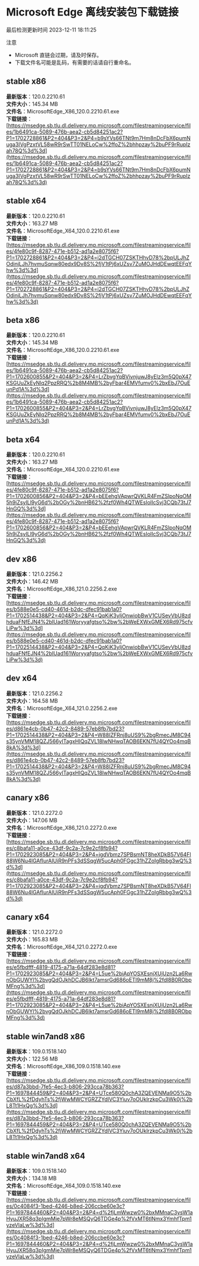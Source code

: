 # Microsoft Edge 离线安装包下载链接
最后检测更新时间
2023-12-11 18:11:25

注意
* Microsoft 直链会过期，请及时保存。
* 下载文件名可能是乱码，有需要的话请自行重命名。

## stable x86
**最新版本**：120.0.2210.61  
**文件大小**：145.34 MB  
**文件名**：MicrosoftEdge_X86_120.0.2210.61.exe  
**下载链接**：[https://msedge.sb.tlu.dl.delivery.mp.microsoft.com/filestreamingservice/files/1b6491ca-5089-476b-aea2-cb5d84251ac2?P1=1702728861&P2=404&P3=2&P4=b9sYVs66TNt9m7Hm8nDcFbX6pumNuga3IVgPzxtVL58wR9rSwTT01NELoCw%2ffoZ%2bhhpzay%2buPF9rRupIzah78Q%3d%3d](https://msedge.sb.tlu.dl.delivery.mp.microsoft.com/filestreamingservice/files/1b6491ca-5089-476b-aea2-cb5d84251ac2?P1=1702728861&P2=404&P3=2&P4=b9sYVs66TNt9m7Hm8nDcFbX6pumNuga3IVgPzxtVL58wR9rSwTT01NELoCw%2ffoZ%2bhhpzay%2buPF9rRupIzah78Q%3d%3d)  

## stable x64
**最新版本**：120.0.2210.61  
**文件大小**：163.27 MB  
**文件名**：MicrosoftEdge_X64_120.0.2210.61.exe  
**下载链接**：[https://msedge.sb.tlu.dl.delivery.mp.microsoft.com/filestreamingservice/files/4fe80c9f-8287-471e-b512-ad1a2e8075f6?P1=1702728861&P2=404&P3=2&P4=i2dTGCH07ZSKTHhvD78%2bpULJhZOdinjLJh7hvmuSqnw80edx9Dv8S%2fjV1tPj6xUZsv7ZuMOJHdDEwqtEEFqYhw%3d%3d](https://msedge.sb.tlu.dl.delivery.mp.microsoft.com/filestreamingservice/files/4fe80c9f-8287-471e-b512-ad1a2e8075f6?P1=1702728861&P2=404&P3=2&P4=i2dTGCH07ZSKTHhvD78%2bpULJhZOdinjLJh7hvmuSqnw80edx9Dv8S%2fjV1tPj6xUZsv7ZuMOJHdDEwqtEEFqYhw%3d%3d)  

## beta x86
**最新版本**：120.0.2210.61  
**文件大小**：145.34 MB  
**文件名**：MicrosoftEdge_X86_120.0.2210.61.exe  
**下载链接**：[https://msedge.sb.tlu.dl.delivery.mp.microsoft.com/filestreamingservice/files/1b6491ca-5089-476b-aea2-cb5d84251ac2?P1=1702600855&P2=404&P3=2&P4=LrZbvgYqBVivnjuwJ8yElz3m5Q0pX47KSGUuZkEyNlq2PpzRRQ%2b8M4MB%2byFbar4EMVfumv0%2bxEbJ7OuEunPd1A%3d%3d](https://msedge.sb.tlu.dl.delivery.mp.microsoft.com/filestreamingservice/files/1b6491ca-5089-476b-aea2-cb5d84251ac2?P1=1702600855&P2=404&P3=2&P4=LrZbvgYqBVivnjuwJ8yElz3m5Q0pX47KSGUuZkEyNlq2PpzRRQ%2b8M4MB%2byFbar4EMVfumv0%2bxEbJ7OuEunPd1A%3d%3d)  

## beta x64
**最新版本**：120.0.2210.61  
**文件大小**：163.27 MB  
**文件名**：MicrosoftEdge_X64_120.0.2210.61.exe  
**下载链接**：[https://msedge.sb.tlu.dl.delivery.mp.microsoft.com/filestreamingservice/files/4fe80c9f-8287-471e-b512-ad1a2e8075f6?P1=1702600856&P2=404&P3=2&P4=bEEehgVApwrQVKLR4FmZSlpoNqOM5h9iZsyILl9yG6d%2bOGy%2bnHB62%2fzf0Wh4QTWEsIolIcSvj3CQb73tJ7HnGQ%3d%3d](https://msedge.sb.tlu.dl.delivery.mp.microsoft.com/filestreamingservice/files/4fe80c9f-8287-471e-b512-ad1a2e8075f6?P1=1702600856&P2=404&P3=2&P4=bEEehgVApwrQVKLR4FmZSlpoNqOM5h9iZsyILl9yG6d%2bOGy%2bnHB62%2fzf0Wh4QTWEsIolIcSvj3CQb73tJ7HnGQ%3d%3d)  

## dev x86
**最新版本**：121.0.2256.2  
**文件大小**：146.42 MB  
**文件名**：MicrosoftEdge_X86_121.0.2256.2.exe  
**下载链接**：[https://msedge.sb.tlu.dl.delivery.mp.microsoft.com/filestreamingservice/files/b588e0e5-cd40-461d-b2dc-dfec91bab1a0?P1=1702514438&P2=404&P3=2&P4=QqKiK3yIjOnwiobBwV1CUSevVbU8zdhduaFNfEJN4%2bIUad161Woryyafgtso%2bw%2bWeEXWxGMEX6Rd975cfvLiPw%3d%3d](https://msedge.sb.tlu.dl.delivery.mp.microsoft.com/filestreamingservice/files/b588e0e5-cd40-461d-b2dc-dfec91bab1a0?P1=1702514438&P2=404&P3=2&P4=QqKiK3yIjOnwiobBwV1CUSevVbU8zdhduaFNfEJN4%2bIUad161Woryyafgtso%2bw%2bWeEXWxGMEX6Rd975cfvLiPw%3d%3d)  

## dev x64
**最新版本**：121.0.2256.2  
**文件大小**：164.58 MB  
**文件名**：MicrosoftEdge_X64_121.0.2256.2.exe  
**下载链接**：[https://msedge.sb.tlu.dl.delivery.mp.microsoft.com/filestreamingservice/files/d861e4cb-0b47-42c2-8489-57eb8fb7bd23?P1=1702514438&P2=404&P3=2&P4=W88IZFRnj8uUS9%2bgRmecJM8C94s35ynVMM18QZJ566yITagxHIQqZVL18IwNHwqTAOB6EKN7fU4QYOo4mqB8kA%3d%3d](https://msedge.sb.tlu.dl.delivery.mp.microsoft.com/filestreamingservice/files/d861e4cb-0b47-42c2-8489-57eb8fb7bd23?P1=1702514438&P2=404&P3=2&P4=W88IZFRnj8uUS9%2bgRmecJM8C94s35ynVMM18QZJ566yITagxHIQqZVL18IwNHwqTAOB6EKN7fU4QYOo4mqB8kA%3d%3d)  

## canary x86
**最新版本**：121.0.2272.0  
**文件大小**：147.06 MB  
**文件名**：MicrosoftEdge_X86_121.0.2272.0.exe  
**下载链接**：[https://msedge.sb.tlu.dl.delivery.mp.microsoft.com/filestreamingservice/files/c8bafa11-a0ce-43df-9c2a-7c9e2cf8fb94?P1=1702923085&P2=404&P3=2&P4=jgdVbmz7SPBsmNT8heXDkB57V64Fl88W6Nu4IGAfIurAIUiR9nPFs3dSSqgW5ucAph0FGgc31hZZoIgRbbg3wQ%3d%3d](https://msedge.sb.tlu.dl.delivery.mp.microsoft.com/filestreamingservice/files/c8bafa11-a0ce-43df-9c2a-7c9e2cf8fb94?P1=1702923085&P2=404&P3=2&P4=jgdVbmz7SPBsmNT8heXDkB57V64Fl88W6Nu4IGAfIurAIUiR9nPFs3dSSqgW5ucAph0FGgc31hZZoIgRbbg3wQ%3d%3d)  

## canary x64
**最新版本**：121.0.2272.0  
**文件大小**：165.83 MB  
**文件名**：MicrosoftEdge_X64_121.0.2272.0.exe  
**下载链接**：[https://msedge.sb.tlu.dl.delivery.mp.microsoft.com/filestreamingservice/files/e5fbdfff-4819-4175-a71a-64df283e8d81?P1=1702923085&P2=404&P3=2&P4=L5ue%2biApYOSXEsnjXUjUzn2La6RwnObGUWYl%2bvgQdOJkhDCJB6Ikt7amsrGd686oETI9mM8j%2fdl8B0RObpMFng%3d%3d](https://msedge.sb.tlu.dl.delivery.mp.microsoft.com/filestreamingservice/files/e5fbdfff-4819-4175-a71a-64df283e8d81?P1=1702923085&P2=404&P3=2&P4=L5ue%2biApYOSXEsnjXUjUzn2La6RwnObGUWYl%2bvgQdOJkhDCJB6Ikt7amsrGd686oETI9mM8j%2fdl8B0RObpMFng%3d%3d)  

## stable win7and8 x86
**最新版本**：109.0.1518.140  
**文件大小**：122.56 MB  
**文件名**：MicrosoftEdge_X86_109.0.1518.140.exe  
**下载链接**：[https://msedge.sb.tlu.dl.delivery.mp.microsoft.com/filestreamingservice/files/d87a3bbd-7fe5-4ec3-b806-293cca78b363?P1=1697844459&P2=404&P3=2&P4=UTce580Q0chA3ZQEVENMa9O5%2bCbXfL%2fDdyhTs%2fjWwMWCYGRZZYdIVC3Yiuv7oOUklrzkpCu3Wk0j%2bL8Tt1HxQg%3d%3d](https://msedge.sb.tlu.dl.delivery.mp.microsoft.com/filestreamingservice/files/d87a3bbd-7fe5-4ec3-b806-293cca78b363?P1=1697844459&P2=404&P3=2&P4=UTce580Q0chA3ZQEVENMa9O5%2bCbXfL%2fDdyhTs%2fjWwMWCYGRZZYdIVC3Yiuv7oOUklrzkpCu3Wk0j%2bL8Tt1HxQg%3d%3d)  

## stable win7and8 x64
**最新版本**：109.0.1518.140  
**文件大小**：134.18 MB  
**文件名**：MicrosoftEdge_X64_109.0.1518.140.exe  
**下载链接**：[https://msedge.sb.tlu.dl.delivery.mp.microsoft.com/filestreamingservice/files/0c4084f3-1bed-4246-b8ed-206ccbe60e3c?P1=1697844460&P2=404&P3=2&P4=d%2fjLmWwzw0%2bxMMnaC3ysW1aHyuJXR58q3pIgmMje7pWr8eMSQyQ6TDGe4p%2fVxMT6tlNmx3YmhfTpm1yzeVlaLw%3d%3d](https://msedge.sb.tlu.dl.delivery.mp.microsoft.com/filestreamingservice/files/0c4084f3-1bed-4246-b8ed-206ccbe60e3c?P1=1697844460&P2=404&P3=2&P4=d%2fjLmWwzw0%2bxMMnaC3ysW1aHyuJXR58q3pIgmMje7pWr8eMSQyQ6TDGe4p%2fVxMT6tlNmx3YmhfTpm1yzeVlaLw%3d%3d)  

